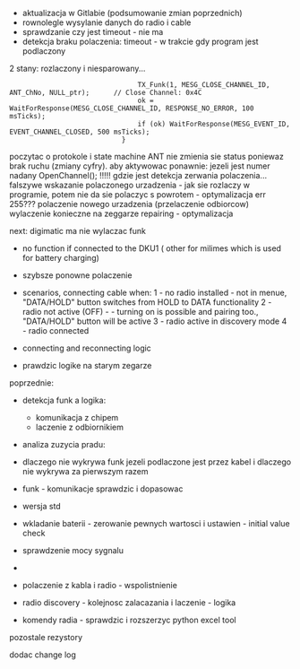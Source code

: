 - aktualizacja w Gitlabie (podsumowanie zmian poprzednich)
- rownolegle wysylanie danych do radio i  cable
- sprawdzanie czy jest timeout - nie ma
- detekcja braku polaczenia: timeout - w trakcie gdy program jest podlaczony

2 stany: rozlaczony i niesparowany...
```                            if (RF_herst || RF_Verb) {                 // Verb. herst. oder Verbunden
                                TX_Funk(1, MESG_CLOSE_CHANNEL_ID, ANT_ChNo, NULL_ptr);      // Close Channel: 0x4C
                                ok = WaitForResponse(MESG_CLOSE_CHANNEL_ID, RESPONSE_NO_ERROR, 100 msTicks);
                                if (ok) WaitForResponse(MESG_EVENT_ID, EVENT_CHANNEL_CLOSED, 500 msTicks);
                            }
```
poczytac o protokole i state machine ANT
nie zmienia sie status poniewaz brak ruchu (zmiany cyfry). 
aby aktywowac ponawnie: jezeli jest numer nadany
OpenChannel();
!!!!! gdzie jest detekcja zerwania polaczenia...
falszywe wskazanie polaczonego urzadzenia - jak sie rozlaczy  w programie, potem nie da sie polaczyc s powrotem - optymalizacja
err 255???
polaczenie nowego urzadzenia (przelaczenie odbiorcow) wylaczenie konieczne na zeggarze
repairing - optymalizacja

next:
digimatic ma nie wylaczac funk
- no function if connected to the DKU1 ( other for milimes which is used for battery charging)
- szybsze ponowne polaczenie
- scenarios, connecting cable when:
	1 - no radio installed - not in menue, "DATA/HOLD" button switches from HOLD to DATA functionality
	2 - radio not active (OFF) - - turning on is possible and pairing too., "DATA/HOLD" button will be active 
	3 - radio active in discovery mode
	4 - radio connected
- connecting and reconnecting logic

- prawdzic logike na starym zegarze


poprzednie:
- detekcja funk a logika: 
	- komunikacja z chipem
	- laczenie z odbiornikiem
- analiza zuzycia pradu:
- dlaczego nie wykrywa funk jezeli podlaczone jest przez kabel i dlaczego nie wykrywa za pierwszym razem
- funk - komunikacje sprawdzic i dopasowac
- wersja std
- wkladanie baterii - zerowanie pewnych wartosci i ustawien - initial value check
- sprawdzenie mocy sygnalu

- 
- polaczenie z kabla i radio - wspolistnienie
- radio discovery - kolejnosc zalacazania i laczenie - logika
- komendy radia - sprawdzic i rozszerzyc
python excel tool

pozostale rezystory

dodac change log